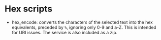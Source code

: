 # Hex scripts

- hex_encode: converts the characters of the selected text into the hex equivalents, preceded by `%`, ignoring only 0-9 and a-Z. This is intended for URI issues. The service is also included as a zip.
